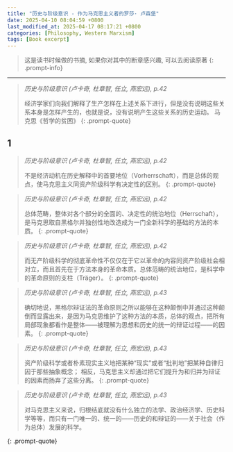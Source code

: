 ```yaml
---
title: "历史与阶级意识 - 作为马克思主义者的罗莎· 卢森堡"
date: 2025-04-10 08:04:59 +0800
last_modified_at: 2025-04-17 08:17:21 +0800
categories: [Philosophy, Western Marxism]
tags: [Book excerpt]
---
```

>这是读书时候做的书摘, 如果你对其中的断章感兴趣, 可以去阅读原著
{: .prompt-info}

---

> *历史与阶级意识 (卢卡奇, 杜章智, 任立, 燕宏远), p.42*
>
>经济学家们向我们解释了生产怎样在上述关系下进行，但是没有说明这些关系本身是怎样产生的，也就是说，没有说明产生这些关系的历史运动。
>马克思《哲学的贫困》
{: .prompt-quote}
## 1
> *历史与阶级意识 (卢卡奇, 杜章智, 任立, 燕宏远), p.42*
>
>不是经济动机在历史解释中的首要地位（Vorherrschaft），而是总体的观点，使马克思主义同资产阶级科学有决定性的区别。
{: .prompt-quote}

> *历史与阶级意识 (卢卡奇, 杜章智, 任立, 燕宏远), p.42*
>
>总体范畴，整体对各个部分的全面的、决定性的统治地位（Herrschaft），是马克思取自黑格尔并独创性地改造成为一门全新科学的基础的方法的本质。
{: .prompt-quote}

> *历史与阶级意识 (卢卡奇, 杜章智, 任立, 燕宏远), p.42*
>
>而无产阶级科学的彻底革命性不仅仅在于它以革命的内容同资产阶级社会相对立，而且首先在于方法本身的革命本质。总体范畴的统治地位，是科学中的革命原则的支柱（Träger）。
{: .prompt-quote}

> *历史与阶级意识 (卢卡奇, 杜章智, 任立, 燕宏远), p.43*
>
>确切地说，黑格尔辩证法的革命原则之所以能够在这种颠倒中并通过这种颠倒而显露出来，是因为马克思维护了这种方法的本质，总体的观点，把所有局部现象都看作是整体——被理解为思想和历史的统一的辩证过程——的因素。
{: .prompt-quote}

> *历史与阶级意识 (卢卡奇, 杜章智, 任立, 燕宏远), p.43*
>
>资产阶级科学或者朴素现实主义地把某种“现实”或者“批判地”把某种自律归因于那些抽象概念； 相反，马克思主义却通过把它们提升为和归并为辩证的因素而扬弃了这些分离。
{: .prompt-quote}

> *历史与阶级意识 (卢卡奇, 杜章智, 任立, 燕宏远), p.43*
>
>对马克思主义来说，归根结底就没有什么独立的法学、政治经济学、历史科学等等，而只有一门唯一的、统一的——历史的和辩证的——关于社会（作为总体）发展的科学。
>
{: .prompt-quote}


